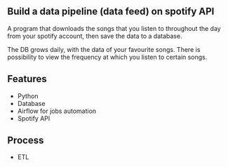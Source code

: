 ## Build a data pipeline (data feed) on spotify API 
   A program that downloads the songs that you listen to throughout the day from your spotify account, 
   then save the data to a database. 
   
   The DB grows daily, with the data of your favourite songs. There is
   possibility to view the frequency at which you listen to certain songs.
   

## Features
   - Python
   - Database
   - Airflow for jobs automation
   - Spotify API

## Process
   - ETL